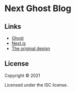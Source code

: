 # Next Ghost Blog

## Links

- [Ghost](https://ghost.org/features/)
- [Next.js](https://nextjs.org/)
- [The original design](https://www.figma.com/community/file/882879599442878081)

## License

Copyright © 2021

Licensed under the ISC license.
